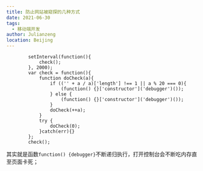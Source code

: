 ```yaml
---
title: 防止网站被窥探的几种方式
date: 2021-06-30
tags: 
  - 移动端开发
author: Julianzeng
location: Beijing  
---
```



```JS
		setInterval(function(){
			check();
		}, 2000);
		var check = function(){
			function doCheck(a){
				if (('' + a / a)['length'] !== 1 || a % 20 === 0){
					(function() {}['constructor']('debugger')());
				} else {
					(function() {}['constructor']('debugger')());
				}
				doCheck(++a);
			}
			try {
				doCheck(0);
			}catch(err){}
		};
		check();
```

其实就是函数`function() {debugger}`不断递归执行，打开控制台会不断吃内存直至页面卡死；